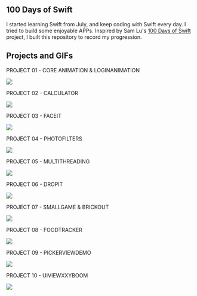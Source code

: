 ## 100 Days of Swift ##
I started learning Swift from July, and keep coding with Swift every day. I tried to build some enjoyable APPs. Inspired by Sam Lu's [100 Days of Swift](http://samvlu.com/index.html) project, I built this repository to record my progression.

## Projects and GIFs
PROJECT 01 - CORE ANIMATION & LOGINANIMATION

![](https://github.com/zhugejunwei/100-Days-of-Swift/blob/master/PROJECT%2001%20-%20CORE%20ANIMATION%20%26%20LOGINANIMATION/giphy.gif)

PROJECT 02 - CALCULATOR

![](https://github.com/zhugejunwei/100-Days-of-Swift/blob/master/PROJECT%2002%20-%20CALCULATOR/giphy.gif)

PROJECT 03 - FACEIT

![](https://github.com/zhugejunwei/100-Days-of-Swift/blob/master/PROJECT%2003%20-%20FACEIT/face.png)

PROJECT 04 - PHOTOFILTERS

![](https://github.com/zhugejunwei/100-Days-of-Swift/blob/master/PROJECT%2004%20-%20PHOTOFILTERS/PhotoFilters.gif)

PROJECT 05 - MULTITHREADING

![](https://github.com/zhugejunwei/100-Days-of-Swift/blob/master/PROJECT%2005%20-%20MULTITHREADING/PROJECT%2002.gif)

PROJECT 06 - DROPIT

![](https://github.com/zhugejunwei/100-Days-of-Swift/blob/master/PROJECT%2006%20-%20DROPIT/dropit.gif)

PROJECT 07 - SMALLGAME & BRICKOUT

![](https://github.com/zhugejunwei/100-Days-of-Swift/blob/master/PROJECT%2007%20-%20SMALLGAME%20%26%20BRICKOUT/brickout.gif)

PROJECT 08 - FOODTRACKER

![](https://github.com/zhugejunwei/100-Days-of-Swift/blob/master/PROJECT%2008%20-%20FOODTRACKER/foodtracker.gif)

PROJECT 09 - PICKERVIEWDEMO

![](https://github.com/zhugejunwei/100-Days-of-Swift/blob/master/PROJECT%2009%20-%20PICKERVIEWDEMO/pickerview.png)

PROJECT 10 - UIVIEWXXYBOOM

![](https://github.com/zhugejunwei/100-Days-of-Swift/blob/master/PROJECT%2010%20-%20UIVIEWXXYBOOM/boom.gif)

